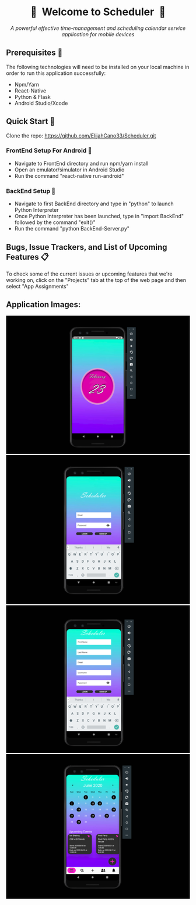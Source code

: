 <div align="center">
  
#  :calendar:&nbsp;&nbsp;Welcome to Scheduler&nbsp;&nbsp;:calendar:
*A powerful effective time-management and scheduling calendar service application for mobile devices*

</div>

## Prerequisites :bell:
The following technologies will need to be installed on your local machine in order to run this application successfully:
*   Npm/Yarn  
*   React-Native  
*   Python & Flask  
*   Android Studio/Xcode  

## Quick Start :rocket:
Clone the repo: https://github.com/ElijahCano33/Scheduler.git  
### FrontEnd Setup For Android :iphone:
*   Navigate to FrontEnd directory and run npm/yarn install
*   Open an emulator/simulator in Android Studio
*   Run the command "react-native run-android"  
### BackEnd Setup :electric_plug:
*   Navigate to first BackEnd directory and type in "python" to launch Python Interpreter
*   Once Python Interpreter has been launched, type in "import BackEnd" followed by the command "exit()"
*   Run the command "python BackEnd-Server.py"  

## Bugs, Issue Trackers, and List of Upcoming Features :clipboard:
To check some of the current issues or upcoming features that we're working on, click on the "Projects" tab at the top of the web page and then select "App Assignments"

## Application Images:
![Loading Screen](https://github.com/ElijahCano33/Scheduler/blob/elijah-eventScreen/FrontEnd/pics/schedulerLoadingScreen.png)
![Login Screen](https://github.com/ElijahCano33/Scheduler/blob/elijah-moreStyleFixes/FrontEnd/pics/Login.png)
![Register Screen](https://github.com/ElijahCano33/Scheduler/blob/elijah-moreStyleFixes/FrontEnd/pics/Register.png)
![Calendar Screen](https://github.com/ElijahCano33/Scheduler/blob/elijah-moreStyleFixes/FrontEnd/pics/CalendarPic.png)
